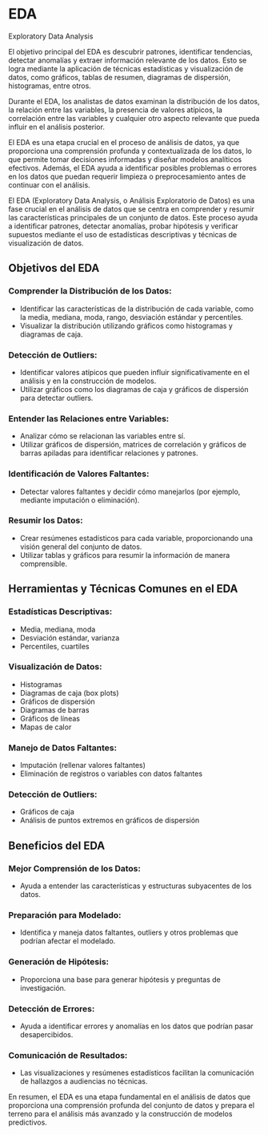 # EDA
Exploratory Data Analysis


El objetivo principal del EDA es descubrir patrones, identificar tendencias, detectar anomalías y extraer información relevante de los datos. Esto se logra mediante la aplicación de técnicas estadísticas y visualización de datos, como gráficos, tablas de resumen, diagramas de dispersión, histogramas, entre otros.

Durante el EDA, los analistas de datos examinan la distribución de los datos, la relación entre las variables, la presencia de valores atípicos, la correlación entre las variables y cualquier otro aspecto relevante que pueda influir en el análisis posterior.

El EDA es una etapa crucial en el proceso de análisis de datos, ya que proporciona una comprensión profunda y contextualizada de los datos, lo que permite tomar decisiones informadas y diseñar modelos analíticos efectivos. Además, el EDA ayuda a identificar posibles problemas o errores en los datos que puedan requerir limpieza o preprocesamiento antes de continuar con el análisis.


El EDA (Exploratory Data Analysis, o Análisis Exploratorio de Datos) es una fase crucial en el análisis de datos que se centra en comprender y resumir las características principales de un conjunto de datos. Este proceso ayuda a identificar patrones, detectar anomalías, probar hipótesis y verificar supuestos mediante el uso de estadísticas descriptivas y técnicas de visualización de datos.

## Objetivos del EDA

### Comprender la Distribución de los Datos:

- Identificar las características de la distribución de cada variable, como la media, mediana, moda, rango, desviación estándar y percentiles.
- Visualizar la distribución utilizando gráficos como histogramas y diagramas de caja.

### Detección de Outliers:

- Identificar valores atípicos que pueden influir significativamente en el análisis y en la construcción de modelos.
- Utilizar gráficos como los diagramas de caja y gráficos de dispersión para detectar outliers.

### Entender las Relaciones entre Variables:

- Analizar cómo se relacionan las variables entre sí.
- Utilizar gráficos de dispersión, matrices de correlación y gráficos de barras apiladas para identificar relaciones y patrones.

### Identificación de Valores Faltantes:

- Detectar valores faltantes y decidir cómo manejarlos (por ejemplo, mediante imputación o eliminación).

### Resumir los Datos:

- Crear resúmenes estadísticos para cada variable, proporcionando una visión general del conjunto de datos.
- Utilizar tablas y gráficos para resumir la información de manera comprensible.


## Herramientas y Técnicas Comunes en el EDA

### Estadísticas Descriptivas:

- Media, mediana, moda
- Desviación estándar, varianza
- Percentiles, cuartiles

### Visualización de Datos:

- Histogramas
- Diagramas de caja (box plots)
- Gráficos de dispersión
- Diagramas de barras
- Gráficos de líneas
- Mapas de calor

### Manejo de Datos Faltantes:

- Imputación (rellenar valores faltantes)
- Eliminación de registros o variables con datos faltantes

### Detección de Outliers:

- Gráficos de caja
- Análisis de puntos extremos en gráficos de dispersión

## Beneficios del EDA

### Mejor Comprensión de los Datos:

- Ayuda a entender las características y estructuras subyacentes de los datos.

### Preparación para Modelado:

- Identifica y maneja datos faltantes, outliers y otros problemas que podrían afectar el modelado.

### Generación de Hipótesis:

- Proporciona una base para generar hipótesis y preguntas de investigación.

### Detección de Errores:

- Ayuda a identificar errores y anomalías en los datos que podrían pasar desapercibidos.

### Comunicación de Resultados:

- Las visualizaciones y resúmenes estadísticos facilitan la comunicación de hallazgos a audiencias no técnicas.


En resumen, el EDA es una etapa fundamental en el análisis de datos que proporciona una comprensión profunda del conjunto de datos y prepara el terreno para el análisis más avanzado y la construcción de modelos predictivos.




